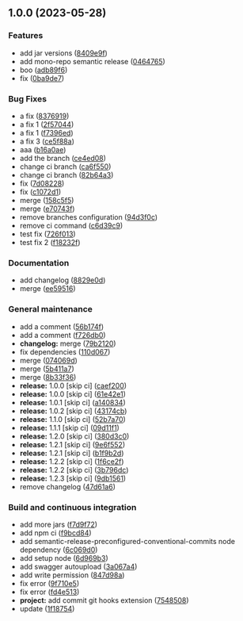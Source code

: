 ## 1.0.0 (2023-05-28)


### Features

* add jar versions ([8409e9f](https://github.com/DenGuzawr22/Test/commit/8409e9f7046cdace65c2cb87182519801564a8b3))
* add mono-repo semantic release ([0464765](https://github.com/DenGuzawr22/Test/commit/0464765fe85eb2aebe21a1fb4584d83ce15fcbfd))
* boo ([adb89f6](https://github.com/DenGuzawr22/Test/commit/adb89f6da7b60522b602df8099f09a6a104ee021))
* fix ([0ba9de7](https://github.com/DenGuzawr22/Test/commit/0ba9de71cf579e81a0f89847334b8a376a436c96))


### Bug Fixes

* a fix ([8376919](https://github.com/DenGuzawr22/Test/commit/837691942cb4d00856b6dfede23f4dc38a44cbd5))
* a fix 1 ([2f57044](https://github.com/DenGuzawr22/Test/commit/2f5704421fc770d1c1c5d2797550144d1b60a42a))
* a fix 1 ([f7396ed](https://github.com/DenGuzawr22/Test/commit/f7396ed25ca3d4d4721bb54abb672c4f8ab4d9c7))
* a fix 3 ([ce5f88a](https://github.com/DenGuzawr22/Test/commit/ce5f88abc23bfdc8f5c4c6a7013c4f998f9ed485))
* aaa ([b16a0ae](https://github.com/DenGuzawr22/Test/commit/b16a0aebe327e3613095b1e928f6f923746c7240))
* add the branch ([ce4ed08](https://github.com/DenGuzawr22/Test/commit/ce4ed08f22aee873ea447b5d38e0b1e798a9f823))
* change ci branch ([ca6f550](https://github.com/DenGuzawr22/Test/commit/ca6f550d66ef23b4e15129d6b2010d4a85f57859))
* change ci branch ([82b64a3](https://github.com/DenGuzawr22/Test/commit/82b64a385212efeba39c7898a0969bcb0efcf71d))
* fix ([7d08228](https://github.com/DenGuzawr22/Test/commit/7d08228ff7f9a7492e6a98262f1a2f57d2ea7cf5))
* fix ([c1072d1](https://github.com/DenGuzawr22/Test/commit/c1072d1dad8cfb65dac9c04f810a9de819aef1d2))
* merge ([158c5f5](https://github.com/DenGuzawr22/Test/commit/158c5f540865fd85e191ae586ff840a76540d55c))
* merge ([e70743f](https://github.com/DenGuzawr22/Test/commit/e70743fecb88906a460c494ebc8230380b588522))
* remove branches configuration ([94d3f0c](https://github.com/DenGuzawr22/Test/commit/94d3f0c25bfed8546db3dc3ebd679153dcf75674))
* remove ci command ([c6d39c9](https://github.com/DenGuzawr22/Test/commit/c6d39c9e1bbb3bc03ec3a024cf4108d3ef9f1b48))
* test fix ([726f013](https://github.com/DenGuzawr22/Test/commit/726f0137db20dc40b8645317266b98d3294b6b54))
* test fix 2 ([f18232f](https://github.com/DenGuzawr22/Test/commit/f18232f825cd3f4fa1434a9d6f23d323aa547774))


### Documentation

* add changelog ([8829e0d](https://github.com/DenGuzawr22/Test/commit/8829e0dd7d1286a570d75df596d47d54114b8647))
* merge ([ee59516](https://github.com/DenGuzawr22/Test/commit/ee59516ae86394209b5ee7f6137e320d12e12b1c))


### General maintenance

* add a comment ([56b174f](https://github.com/DenGuzawr22/Test/commit/56b174f57b7a8a5977dc2435fbcb58a27f400561))
* add a comment ([f726db0](https://github.com/DenGuzawr22/Test/commit/f726db034746aeacb602a8bed0331b79deaf3a82))
* **changelog:** merge ([79b2120](https://github.com/DenGuzawr22/Test/commit/79b21209bfc46403310054f4596b6c6e99ffd5ea))
* fix dependencies ([110d067](https://github.com/DenGuzawr22/Test/commit/110d067d197f2def1fccd678af289734a0002967))
* merge ([074069d](https://github.com/DenGuzawr22/Test/commit/074069dcd0c1047f2462ca9bd4303ec0493f6700))
* merge ([5b411a7](https://github.com/DenGuzawr22/Test/commit/5b411a7169a8e71c7e2a3cd7e5a52aa4a1c1365d))
* merge ([8b33f36](https://github.com/DenGuzawr22/Test/commit/8b33f36f04ebc585b966c3791b2f35092145b881))
* **release:** 1.0.0 [skip ci] ([caef200](https://github.com/DenGuzawr22/Test/commit/caef20046c4d33db66dbc8f790d812d607b3b292))
* **release:** 1.0.0 [skip ci] ([61e42e1](https://github.com/DenGuzawr22/Test/commit/61e42e1cbed50e6f8d1e395b8e93ee3616aeadab))
* **release:** 1.0.1 [skip ci] ([a140834](https://github.com/DenGuzawr22/Test/commit/a1408344a3d5ccbb3a7493d571d3b9ececd8f1ba))
* **release:** 1.0.2 [skip ci] ([43174cb](https://github.com/DenGuzawr22/Test/commit/43174cb7094ace5401a363492e91ea21137ea0fc))
* **release:** 1.1.0 [skip ci] ([52b7a70](https://github.com/DenGuzawr22/Test/commit/52b7a70b1043b524bd9774ad0bd24fb5747b9ccf))
* **release:** 1.1.1 [skip ci] ([09d11f1](https://github.com/DenGuzawr22/Test/commit/09d11f159cda6ea844760ebeb1e7ec20ed212e6b))
* **release:** 1.2.0 [skip ci] ([380d3c0](https://github.com/DenGuzawr22/Test/commit/380d3c0187af145bbf640f2a523b25ef309159d5))
* **release:** 1.2.1 [skip ci] ([9e6f552](https://github.com/DenGuzawr22/Test/commit/9e6f552a5ae2d96b7810042344ad0fa00d76d8e7))
* **release:** 1.2.1 [skip ci] ([b1f9b2d](https://github.com/DenGuzawr22/Test/commit/b1f9b2dc4b4a1215aa3dd2e99a67abc6a96b9612))
* **release:** 1.2.2 [skip ci] ([1f6ce2f](https://github.com/DenGuzawr22/Test/commit/1f6ce2f204170e9842bd60e38374f286210400fc))
* **release:** 1.2.2 [skip ci] ([3b796dc](https://github.com/DenGuzawr22/Test/commit/3b796dcd6e9c153951a452bf56755d65db7f7b78))
* **release:** 1.2.3 [skip ci] ([9db1561](https://github.com/DenGuzawr22/Test/commit/9db15616c5f8ed833e6bb7949d37c6bc7004e782))
* remove changelog ([47d61a6](https://github.com/DenGuzawr22/Test/commit/47d61a6791709155e1c34500017deddf65f50cd1))


### Build and continuous integration

* add more jars ([f7d9f72](https://github.com/DenGuzawr22/Test/commit/f7d9f72142bb0f008afabe47b3df57d1d9486207))
* add npm ci ([f9bcd84](https://github.com/DenGuzawr22/Test/commit/f9bcd840686372ebf7abd1c495a766952dab513d))
* add semantic-release-preconfigured-conventional-commits node dependency ([6c069d0](https://github.com/DenGuzawr22/Test/commit/6c069d0a4e3168ccb15553847e58cee65a66a095))
* add setup node ([6d969b3](https://github.com/DenGuzawr22/Test/commit/6d969b3594640a794fa7683a17cf1c808db0f20d))
* add swagger autoupload ([3a067a4](https://github.com/DenGuzawr22/Test/commit/3a067a4ad54ee7fdedf43af7221efbd45ed83383))
* add write permission ([847d98a](https://github.com/DenGuzawr22/Test/commit/847d98ad5dfd9ef1fe9d457cb77ed8c06b8f5b00))
* fix error ([9f710e5](https://github.com/DenGuzawr22/Test/commit/9f710e5af80fad7e373ddb206c98f078012cfd82))
* fix error ([fd4e513](https://github.com/DenGuzawr22/Test/commit/fd4e513ba3ac38f6ad2c558a0f289761bb4d138c))
* **project:** add commit git hooks extension ([7548508](https://github.com/DenGuzawr22/Test/commit/7548508207ad8a3f8be8463f57e767f5c8dd8400))
* update ([1f18754](https://github.com/DenGuzawr22/Test/commit/1f187546592a4d10ca27dc59f99da8d9994014af))
